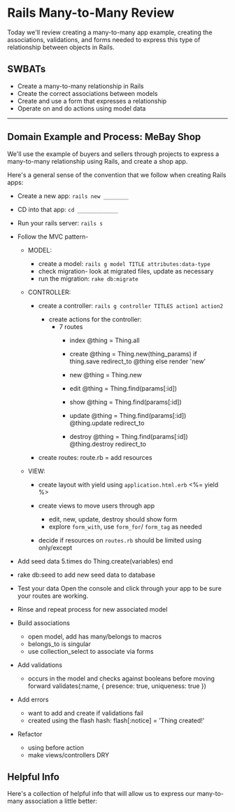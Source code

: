 # Rails Many-to-Many Review

Today we'll review creating a many-to-many app example, creating the associations, validations, and forms needed to express this type of relationship between objects in Rails. 

## SWBATs 

- Create a many-to-many relationship in Rails 
- Create the correct associations between models
- Create and use a form that expresses a relationship 
- Operate on and do actions using model data

---

## Domain Example and Process: MeBay Shop

We'll use the example of buyers and sellers through projects to express a many-to-many relationship using Rails, and create a shop app. 

Here's a general sense of the convention that we follow when creating Rails apps: 

- Create a new app: `rails new ________`
- CD into that app: `cd _____________` 
- Run your rails server: `rails s` 
- Follow the MVC pattern- 


    - MODEL: 
        - create a model: `rails g model TITLE attributes:data-type`
        - check migration- look at migrated files, update as necessary
        - run the migration: `rake db:migrate`


    - CONTROLLER:
        - create a controller: `rails g controller TITLES action1 action2`
            - create actions for the controller: 
                - 7 routes
                    - index
                    @thing = Thing.all 

                    - create
                    @thing = Thing.new(thing_params)
                    if thing.save
                    redirect_to @thing
                    else 
                    render 'new'

                    - new
                    @thing = Thing.new

                    - edit
                    @thing = Thing.find(params[:id])

                    - show
                    @thing = Thing.find(params[:id])

                    - update
                    @thing = Thing.find(params[:id])
                    @thing.update
                    redirect_to

                    - destroy
                    @thing = Thing.find(params[:id])
                    @thing.destroy
                    redirect_to

        - create routes: route.rb = add resources

    - VIEW: 
        - create layout with yield using `application.html.erb`
        <%= yield %>

        - create views to move users through app
            - edit, new, update, destroy should show form
            - explore `form_with`, use `form_for`/ `form_tag` as needed

        - decide if resources on `routes.rb` should be limited using only/except

- Add seed data 
    5.times do 
        Thing.create(variables)
    end

- rake db:seed to add new seed data to database

- Test your data
Open the console and click through your app to be sure your routes are working. 

- Rinse and repeat process for new associated model

- Build associations 
    - open model, add has many/belongs to macros
    - belongs_to is singular
    - use collection_select to associate via forms

- Add validations
    - occurs in the model and checks against booleans before moving forward
validates(:name, { presence: true, uniqueness: true })

- Add errors
    - want to add and create if validations fail
    - created using the flash hash: flash[:notice] = 'Thing created!'

- Refactor
    - using before action 
    - make views/controllers DRY


## Helpful Info
Here's a collection of helpful info that will allow us to express our many-to-many association a little better: 

